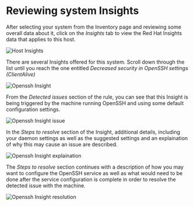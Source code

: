 # Reviewing system Insights

After selecting your system from the Inventory page and reviewing some
overall data about it, click on the _Insights_ tab to view the Red Hat
Insights data that applies to this host.

![Host Insights](/rhel-labs/scenarios/insights-workshop/assets/host-homepage.png)

There are several Insights offered for this system.  Scroll down through the
list until you reach the one entitled _Decreased security in OpenSSH settings (ClientAlive)_

![Openssh Insight](/rhel-labs/scenarios/insights-workshop/assets/openssh-issue.png)

From the _Detected issues_ section of the rule, you can see that this Insight
is being triggered by the machine running OpenSSH and using some default
configuration settings.  

![Openssh Insight issue](/rhel-labs/scenarios/insights-workshop/assets/detected-issues.png)

In the _Steps to resolve_ section of the Insight, additional details, 
including your daemon settings as well as the suggested settings and an 
explaination of why this may cause an issue are described.

![Openssh Insight explaination](/rhel-labs/scenarios/insights-workshop/assets/issue-explaination.png)

The _Steps to resolve_ section continues with a description of how you
may want to configure the OpenSSH service as well as what would need to
be done after the service configuration is complete in order to resolve
the detected issue with the machine.

![Openssh Insight resolution](/rhel-labs/scenarios/insights-workshop/assets/issue-resolution.png)
